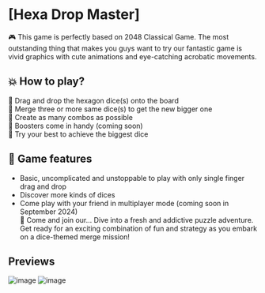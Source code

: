 # [Hexa Drop Master]<br />
🎮 This game is perfectly based on 2048 Classical Game. The most outstanding thing that makes you guys want to try our fantastic game is vivid graphics with cute animations and eye-catching acrobatic movements.<br />

## 💥 How to play?<br />
🎲 Drag and drop the hexagon dice(s) onto the board<br />
🍇 Merge three or more same dice(s) to get the new bigger one<br />
🍊 Create as many combos as possible<br />
🥝 Boosters come in handy (coming soon)<br />
🍒 Try your best to achieve the biggest dice<br />

## 🎯 Game features<br />
- Basic, uncomplicated and unstoppable to play with only single finger drag and drop<br />
- Discover more kinds of dices<br />
- Come play with your friend in multiplayer mode (coming soon in September 2024)<br />
💫 Come and join our... Dive into a fresh and addictive puzzle adventure. Get ready for an exciting combination of fun and strategy as you embark on a dice-themed merge mission!<br />

## Previews
![image](https://github.com/user-attachments/assets/8310b3ef-5aba-4cfc-80a1-3eb799f7820f)
![image](https://github.com/user-attachments/assets/3e60266b-9c3c-415c-b87d-dfeab8d364d8)
